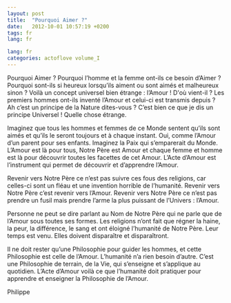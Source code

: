 ```yaml
---
layout: post
title:  "Pourquoi Aimer ?"
date:   2012-10-01 10:57:19 +0200
tags: fr
lang: fr

lang: fr
categories: actoflove volume_I
---
```

Pourquoi Aimer ? Pourquoi l’homme et la femme ont-ils ce besoin d’Aimer ? Pourquoi sont-ils si heureux lorsqu’ils aiment ou sont aimés et malheureux sinon ? Voilà un concept universel bien étrange : l’Amour ! D'où vient-il ? Les premiers hommes ont-ils inventé l’Amour et celui-ci est transmis depuis ? Ah c’est un principe de la Nature dites-vous ? C’est bien ce que je dis un principe Universel ! Quelle chose étrange.

Imaginez que tous les hommes et femmes de ce Monde sentent qu’ils sont aimés et qu’ils le seront toujours et à chaque instant. Oui, comme l’Amour d’un parent pour ses enfants. Imaginez la Paix qui s’emparerait du Monde. L’Amour est là pour tous, Notre Père est Amour et chaque femme et homme est là pour découvrir toutes les facettes de cet Amour. L’Acte d’Amour est l’instrument qui permet de découvrir et d’apprendre l’Amour.

Revenir vers Notre Père ce n’est pas suivre ces fous des religions, car celles-ci sont un fléau et une invention horrible de l’humanité. Revenir vers Notre Père c’est revenir vers l’Amour. Revenir vers Notre Père ce n’est pas prendre un fusil mais prendre l’arme la plus puissant de l’Univers : l’Amour.

Personne ne peut se dire parlant au Nom de Notre Père qui ne parle que de l’Amour sous toutes ses formes. Les religions n’ont fait que régner la haine, la peur, la différence, le sang et ont éloigné l’humanité de Notre Père. Leur temps est venu. Elles doivent disparaître et disparaîtront.

Il ne doit rester qu’une Philosophie pour guider les hommes, et cette Philosophie est celle de l’Amour. L’humanité n’a rien besoin d’autre. C’est une Philosophie de terrain, de la Vie, qui s’enseigne et s’applique au quotidien. L’Acte d’Amour voilà ce que l’humanité doit pratiquer pour apprendre et enseigner la Philosophie de l’Amour.

Philippe

<!-- 
Ce(tte) œuvre est mise à disposition selon les termes de la Licence Creative Commons Attribution - Pas d’Utilisation Commerciale 4.0 International.
-->